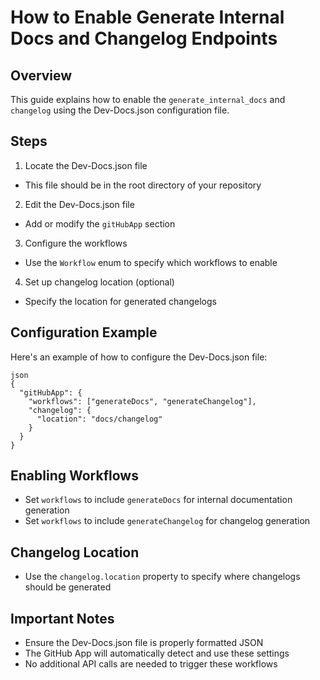 

  # How to Enable Generate Internal Docs and Changelog Endpoints

## Overview

This guide explains how to enable the `generate_internal_docs` and `changelog` using the Dev-Docs.json configuration file.

## Steps

1. Locate the Dev-Docs.json file
- This file should be in the root directory of your repository

2. Edit the Dev-Docs.json file
- Add or modify the `gitHubApp` section

3. Configure the workflows
- Use the `Workflow` enum to specify which workflows to enable

4. Set up changelog location (optional)
- Specify the location for generated changelogs

## Configuration Example

Here's an example of how to configure the Dev-Docs.json file:

```
json
{
  "gitHubApp": {
    "workflows": ["generateDocs", "generateChangelog"],
    "changelog": {
      "location": "docs/changelog"
    }
  }
}

```

## Enabling Workflows

- Set `workflows` to include `generateDocs` for internal documentation generation
- Set `workflows` to include `generateChangelog` for changelog generation

## Changelog Location

- Use the `changelog.location` property to specify where changelogs should be generated

## Important Notes

- Ensure the Dev-Docs.json file is properly formatted JSON
- The GitHub App will automatically detect and use these settings
- No additional API calls are needed to trigger these workflows


  
